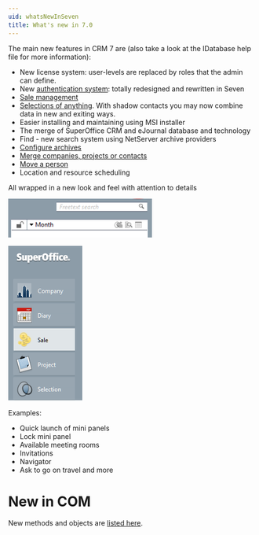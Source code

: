 ```yaml
---
uid: whatsNewInSeven
title: What's new in 7.0
---
```


The main new features in CRM 7 are (also take a look at the IDatabase help file for more information):

-   New license system: user-levels are replaced by roles that the admin can define.
-   New [authentication system](Authentication.md): totally redesigned and rewritten in Seven
-   [Sale management](@Sale_management)
-   [Selections of anything](@Selections_of_anything). With shadow contacts you may now combine data in new and exiting ways.
-   Easier installing and maintaining using MSI installer
-   The merge of SuperOffice CRM and eJournal database and technology
-   Find - new search system using NetServer archive providers
-   [Configure archives](@Configure_archives)
-   [Merge companies, projects or contacts](@Move_and_merge)
-   [Move a person](@Move_and_merge)
-   Location and resource scheduling

All wrapped in a new look and feel with attention to details

![](../../images/new-look-7.png)

![](../../images/so-nav-7.png)

Examples:

-   Quick launch of mini panels
-   Lock mini panel
-   Available meeting rooms
-   Invitations
-   Navigator
-   Ask to go on travel
    and more

New in COM
==========

New methods and objects are [listed here](@New_COM_APIs).